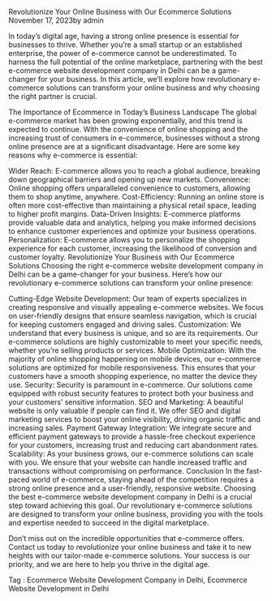 Revolutionize Your Online Business with Our Ecommerce Solutions
November 17, 2023by admin

In today’s digital age, having a strong online presence is essential for businesses to thrive. Whether you’re a small startup or an established enterprise, the power of e-commerce cannot be underestimated. To harness the full potential of the online marketplace, partnering with the best e-commerce website development company in Delhi can be a game-changer for your business. In this article, we’ll explore how revolutionary e-commerce solutions can transform your online business and why choosing the right partner is crucial.

The Importance of Ecommerce in Today’s Business Landscape
The global e-commerce market has been growing exponentially, and this trend is expected to continue. With the convenience of online shopping and the increasing trust of consumers in e-commerce, businesses without a strong online presence are at a significant disadvantage. Here are some key reasons why e-commerce is essential:

Wider Reach: E-commerce allows you to reach a global audience, breaking down geographical barriers and opening up new markets.
Convenience: Online shopping offers unparalleled convenience to customers, allowing them to shop anytime, anywhere.
Cost-Efficiency: Running an online store is often more cost-effective than maintaining a physical retail space, leading to higher profit margins.
Data-Driven Insights: E-commerce platforms provide valuable data and analytics, helping you make informed decisions to enhance customer experiences and optimize your business operations.
Personalization: E-commerce allows you to personalize the shopping experience for each customer, increasing the likelihood of conversion and customer loyalty.
Revolutionize Your Business with Our Ecommerce Solutions
Choosing the right e-commerce website development company in Delhi can be a game-changer for your business. Here’s how our revolutionary e-commerce solutions can transform your online presence:

Cutting-Edge Website Development: Our team of experts specializes in creating responsive and visually appealing e-commerce websites. We focus on user-friendly designs that ensure seamless navigation, which is crucial for keeping customers engaged and driving sales.
Customization: We understand that every business is unique, and so are its requirements. Our e-commerce solutions are highly customizable to meet your specific needs, whether you’re selling products or services.
Mobile Optimization: With the majority of online shopping happening on mobile devices, our e-commerce solutions are optimized for mobile responsiveness. This ensures that your customers have a smooth shopping experience, no matter the device they use.
Security: Security is paramount in e-commerce. Our solutions come equipped with robust security features to protect both your business and your customers’ sensitive information.
SEO and Marketing: A beautiful website is only valuable if people can find it. We offer SEO and digital marketing services to boost your online visibility, driving organic traffic and increasing sales.
Payment Gateway Integration: We integrate secure and efficient payment gateways to provide a hassle-free checkout experience for your customers, increasing trust and reducing cart abandonment rates.
Scalability: As your business grows, our e-commerce solutions can scale with you. We ensure that your website can handle increased traffic and transactions without compromising on performance.
Conclusion
In the fast-paced world of e-commerce, staying ahead of the competition requires a strong online presence and a user-friendly, responsive website. Choosing the best e-commerce website development company in Delhi is a crucial step toward achieving this goal. Our revolutionary e-commerce solutions are designed to transform your online business, providing you with the tools and expertise needed to succeed in the digital marketplace.

Don’t miss out on the incredible opportunities that e-commerce offers. Contact us today to revolutionize your online business and take it to new heights with our tailor-made e-commerce solutions. Your success is our priority, and we are here to help you thrive in the digital age.

 Tag : Ecommerce Website Development Company in Delhi, Ecommerce Website Development in Delhi
